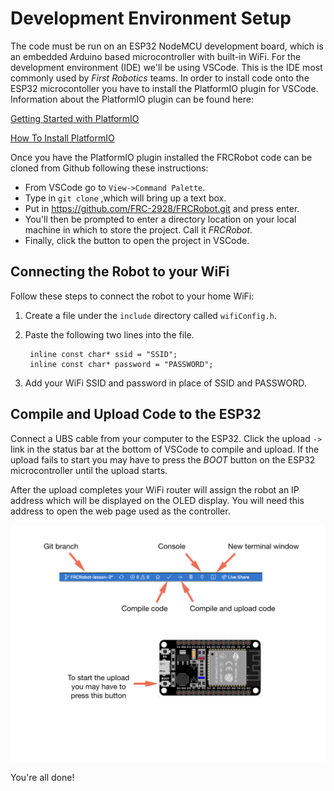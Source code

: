 # Development Environment Setup
The code must be run on an ESP32 NodeMCU development board, which is an embedded Arduino based microcontroller with built-in WiFi.  For the development environment (IDE) we'll be using VSCode.  This is the IDE most commonly used by <i>First Robotics</i> teams.  In order to install code onto the ESP32 microcontoller you have to install the PlatformIO plugin for VSCode. Information about the PlatformIO plugin can be found here:

[Getting Started with PlatformIO](https://dronebotworkshop.com/platformio/)

[How To Install PlatformIO ](https://www.youtube.com/watch?v=5edPOlQQKmo)

Once you have the PlatformIO plugin installed the FRCRobot code can be cloned from Github following these instructions:
- From VSCode go to `View->Command Palette`.
- Type in `git clone` ,which will bring up a text box.
- Put in https://github.com/FRC-2928/FRCRobot.git and press enter.
- You'll then be prompted to enter a directory location on your local machine in which to store the project.  Call it <i>FRCRobot</i>.
- Finally, click the button to open the project in VSCode.

## Connecting the Robot to your WiFi
Follow these steps to connect the robot to your home WiFi:

1. Create a file under the `include` directory called `wifiConfig.h`.
2. Paste the following two lines into the file.

        inline const char* ssid = "SSID";
        inline const char* password = "PASSWORD";

3. Add your WiFi SSID and password in place of SSID and PASSWORD.

## Compile and Upload Code to the ESP32
Connect a UBS cable from your computer to the ESP32.  Click the upload `->` link in the status bar at the bottom of VSCode to compile and upload. If the upload fails to start you may have to press the <i>BOOT</i> button on the ESP32 microcontroller until the upload starts.

After the upload completes your WiFi router will assign the robot an IP address which will be displayed on the OLED display.  You will need this address to open the web page used as the controller. 

![Task Bar](../images/FRCRobot/FRCRobot.009.jpeg)

You're all done! 

<!-- <h3><span style="float:left">
<a href="trainingRobot">Previous</a></span>
<span style="float:right">
<a href="bom">Next</a></span></h3> -->